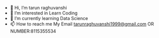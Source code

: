 - 👋 Hi, I’m tarun raghuvanshi
- 👀 I’m interested in Learn Coding 
- 🌱 I’m currently learning Data Science
- 📫 How to reach me My Email tarunraghuvanshi1999@gmail.com OR NUMBER:8115355534

<!---
tarun-raghuvanshi1998/tarun-raghuvanshi1998 is a ✨ special ✨ repository because its `README.md` (this file) appears on your GitHub profile.
You can click the Preview link to take a look at your changes.
--->
